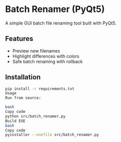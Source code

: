 # Batch Renamer (PyQt5)

A simple GUI batch file renaming tool built with PyQt5.

## Features

- Preview new filenames
- Highlight differences with colors
- Safe batch renaming with rollback

## Installation

```bash
pip install -r requirements.txt
Usage
Run from source:

bash
Copy code
python src/batch_renamer.py
Build EXE
bash
Copy code
pyinstaller --onefile src/batch_renamer.py